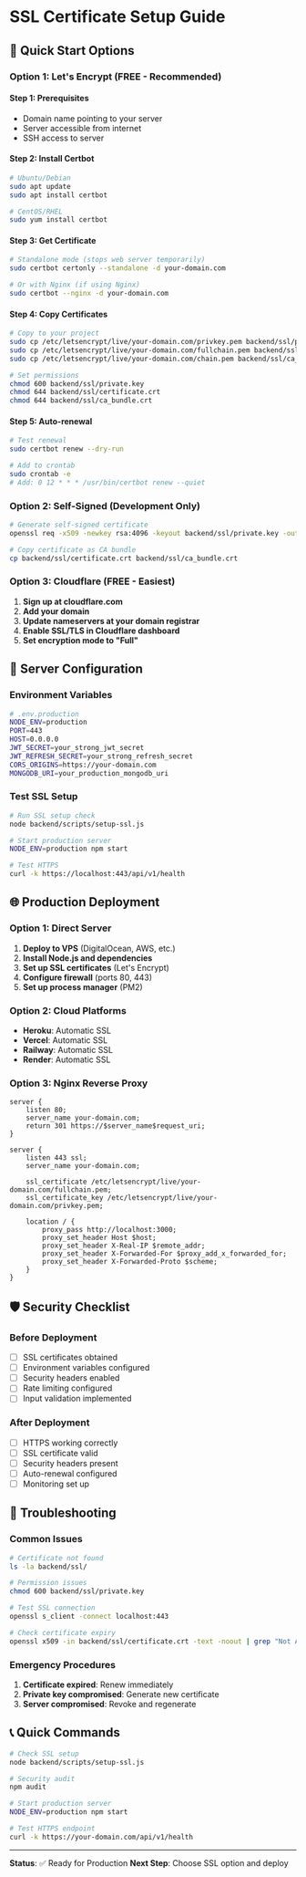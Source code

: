 # SSL Certificate Setup Guide

## 🚀 Quick Start Options

### Option 1: Let's Encrypt (FREE - Recommended)

#### Step 1: Prerequisites
- Domain name pointing to your server
- Server accessible from internet
- SSH access to server

#### Step 2: Install Certbot
```bash
# Ubuntu/Debian
sudo apt update
sudo apt install certbot

# CentOS/RHEL
sudo yum install certbot
```

#### Step 3: Get Certificate
```bash
# Standalone mode (stops web server temporarily)
sudo certbot certonly --standalone -d your-domain.com

# Or with Nginx (if using Nginx)
sudo certbot --nginx -d your-domain.com
```

#### Step 4: Copy Certificates
```bash
# Copy to your project
sudo cp /etc/letsencrypt/live/your-domain.com/privkey.pem backend/ssl/private.key
sudo cp /etc/letsencrypt/live/your-domain.com/fullchain.pem backend/ssl/certificate.crt
sudo cp /etc/letsencrypt/live/your-domain.com/chain.pem backend/ssl/ca_bundle.crt

# Set permissions
chmod 600 backend/ssl/private.key
chmod 644 backend/ssl/certificate.crt
chmod 644 backend/ssl/ca_bundle.crt
```

#### Step 5: Auto-renewal
```bash
# Test renewal
sudo certbot renew --dry-run

# Add to crontab
sudo crontab -e
# Add: 0 12 * * * /usr/bin/certbot renew --quiet
```

### Option 2: Self-Signed (Development Only)

```bash
# Generate self-signed certificate
openssl req -x509 -newkey rsa:4096 -keyout backend/ssl/private.key -out backend/ssl/certificate.crt -days 365 -nodes -subj "/C=US/ST=State/L=City/O=Organization/CN=localhost"

# Copy certificate as CA bundle
cp backend/ssl/certificate.crt backend/ssl/ca_bundle.crt
```

### Option 3: Cloudflare (FREE - Easiest)

1. **Sign up at cloudflare.com**
2. **Add your domain**
3. **Update nameservers at your domain registrar**
4. **Enable SSL/TLS in Cloudflare dashboard**
5. **Set encryption mode to "Full"**

## 🔧 Server Configuration

### Environment Variables
```bash
# .env.production
NODE_ENV=production
PORT=443
HOST=0.0.0.0
JWT_SECRET=your_strong_jwt_secret
JWT_REFRESH_SECRET=your_strong_refresh_secret
CORS_ORIGINS=https://your-domain.com
MONGODB_URI=your_production_mongodb_uri
```

### Test SSL Setup
```bash
# Run SSL setup check
node backend/scripts/setup-ssl.js

# Start production server
NODE_ENV=production npm start

# Test HTTPS
curl -k https://localhost:443/api/v1/health
```

## 🌐 Production Deployment

### Option 1: Direct Server
1. **Deploy to VPS** (DigitalOcean, AWS, etc.)
2. **Install Node.js and dependencies**
3. **Set up SSL certificates** (Let's Encrypt)
4. **Configure firewall** (ports 80, 443)
5. **Set up process manager** (PM2)

### Option 2: Cloud Platforms
- **Heroku**: Automatic SSL
- **Vercel**: Automatic SSL  
- **Railway**: Automatic SSL
- **Render**: Automatic SSL

### Option 3: Nginx Reverse Proxy
```nginx
server {
    listen 80;
    server_name your-domain.com;
    return 301 https://$server_name$request_uri;
}

server {
    listen 443 ssl;
    server_name your-domain.com;

    ssl_certificate /etc/letsencrypt/live/your-domain.com/fullchain.pem;
    ssl_certificate_key /etc/letsencrypt/live/your-domain.com/privkey.pem;

    location / {
        proxy_pass http://localhost:3000;
        proxy_set_header Host $host;
        proxy_set_header X-Real-IP $remote_addr;
        proxy_set_header X-Forwarded-For $proxy_add_x_forwarded_for;
        proxy_set_header X-Forwarded-Proto $scheme;
    }
}
```

## 🛡️ Security Checklist

### Before Deployment
- [ ] SSL certificates obtained
- [ ] Environment variables configured
- [ ] Security headers enabled
- [ ] Rate limiting configured
- [ ] Input validation implemented

### After Deployment
- [ ] HTTPS working correctly
- [ ] SSL certificate valid
- [ ] Security headers present
- [ ] Auto-renewal configured
- [ ] Monitoring set up

## 🚨 Troubleshooting

### Common Issues
```bash
# Certificate not found
ls -la backend/ssl/

# Permission issues
chmod 600 backend/ssl/private.key

# Test SSL connection
openssl s_client -connect localhost:443

# Check certificate expiry
openssl x509 -in backend/ssl/certificate.crt -text -noout | grep "Not After"
```

### Emergency Procedures
1. **Certificate expired**: Renew immediately
2. **Private key compromised**: Generate new certificate
3. **Server compromised**: Revoke and regenerate

## 📞 Quick Commands

```bash
# Check SSL setup
node backend/scripts/setup-ssl.js

# Security audit
npm audit

# Start production server
NODE_ENV=production npm start

# Test HTTPS endpoint
curl -k https://your-domain.com/api/v1/health
```

---

**Status**: ✅ Ready for Production
**Next Step**: Choose SSL option and deploy 